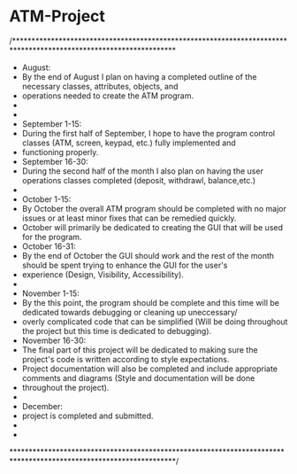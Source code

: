 # ATM-Project
/******************************************************************************************************************  
* August: 
* By the end of August I plan on having a completed outline of the necessary classes, attributes, objects, and 
* operations needed to create the ATM program.
*  
*
* September 1-15:
* During the first half of September, I hope to have the program control classes (ATM, screen, keypad, etc.) fully implemented and 
* functioning properly.
* September 16-30:
* During the  second half of the month I also plan on having the user operations classes completed (deposit, withdrawl, balance,etc.)
*
* October 1-15:
* By October the overall ATM program should be completed with no major issues or at least minor fixes that can be remedied quickly. 
* October will primarily be dedicated to creating the GUI that will be used for the program.
* October 16-31:
* By the end of October the GUI should work and the rest of the month should be spent trying to enhance the GUI for the user's 
* experience (Design, Visibility, Accessibility).
*
* November 1-15:
* By the this point, the program should be complete and this time will be dedicated towards debugging or cleaning up uneccessary/ 
* overly complicated code that can be simplified (Will be doing throughout the project but this time is dedicated to debugging).
* November 16-30:
* The final part of this project will be dedicated to making sure the project's code is written according to style expectations.
* Project documentation will also be completed and include appropriate comments and diagrams (Style and documentation will be done
* throughout the project).
*
* December:
* project is completed and submitted.
* 
* 
******************************************************************************************************************/
